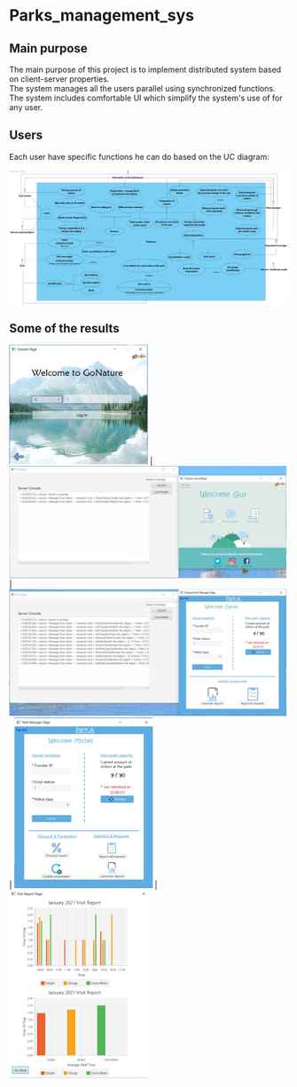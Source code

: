 # Parks_management_sys
## Main purpose
The main purpose of this project is to implement distributed system based on client-server properties.<br /> 
The system manages all the users parallel using synchronized functions.<br />
The system includes comfortable UI which simplify the system's use of for any user.

## Users
Each user have specific functions he can do based on the UC diagram:<br /><br />
![Diagram](/UC_Diagram.jpg )

## Some of the results

<img src="Traveler_Login_Page.jpg" width="250"> | <img src="Traveler_Home_Page_and_Server_log.jpg" width="500"> 
| <img src="Dept_Manager_Home_Page_and_Server_log.jpg" width="500"> | <img src="Park_Manager_Home_Page.jpg" width="250">
| <img src="Visit_report.jpg" width="250">
